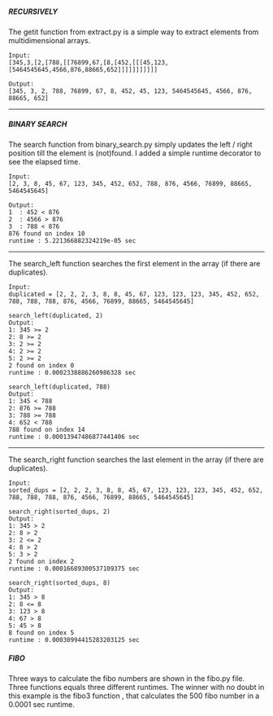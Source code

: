 ##### RECURSIVELY

The getit function from extract.py is a simple way to extract elements from multidimensional arrays.
```
Input:
[345,3,[2,[788,[[76899,67,[8,[452,[[[45,123,[5464545645,4566,876,88665,652]]]]]]]]]]]
```

```
Output:
[345, 3, 2, 788, 76899, 67, 8, 452, 45, 123, 5464545645, 4566, 876, 88665, 652]
```
---

##### BINARY SEARCH

The search function from binary_search.py simply updates the left / right position till the element is (not)found.
I added a simple runtime decorator to see the elapsed time. 

```
Input:
[2, 3, 8, 45, 67, 123, 345, 452, 652, 788, 876, 4566, 76899, 88665, 5464545645]
```
```
Output:
1  : 452 < 876
2  : 4566 > 876
3  : 788 < 876
876 found on index 10
runtime : 5.221366882324219e-05 sec
```
---

The search_left function searches the first element in the array (if there are duplicates).

```
Input:
duplicated = [2, 2, 2, 3, 8, 8, 45, 67, 123, 123, 123, 345, 452, 652, 788, 788, 788, 876, 4566, 76899, 88665, 5464545645]
```

```
search_left(duplicated, 2)
Output:
1: 345 >= 2
2: 8 >= 2
3: 2 >= 2
4: 2 >= 2
5: 2 >= 2
2 found on index 0
runtime : 0.0002338886260986328 sec
```
```
search_left(duplicated, 788)
Output:
1: 345 < 788
2: 876 >= 788
3: 788 >= 788
4: 652 < 788
788 found on index 14
runtime : 0.00013947486877441406 sec
```
---

The search_right function searches the last element in the array (if there are duplicates).

```
Input:
sorted_dups = [2, 2, 2, 3, 8, 8, 45, 67, 123, 123, 123, 345, 452, 652, 788, 788, 788, 876, 4566, 76899, 88665, 5464545645]
```

```
search_right(sorted_dups, 2)
Output:
1: 345 > 2
2: 8 > 2
3: 2 <= 2
4: 8 > 2
5: 3 > 2
2 found on index 2
runtime : 0.00016689300537109375 sec
```
```
search_right(sorted_dups, 8)
Output:
1: 345 > 8
2: 8 <= 8
3: 123 > 8
4: 67 > 8
5: 45 > 8
8 found on index 5
runtime : 0.00030994415283203125 sec
```

##### FIBO

Three ways to calculate the fibo numbers are shown in the fibo.py file. Three functions equals three different runtimes. The winner with no doubt in this example is the fibo3 function , that calculates the 500 fibo number in a 0.0001 sec runtime.
